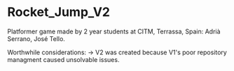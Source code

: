 # Rocket_Jump_V2
Platformer game made by 2 year students at CITM, Terrassa, Spain: Adrià Serrano, José Tello.



Worthwhile considerations:
-> V2 was created because V1's poor repository managment caused unsolvable issues.
